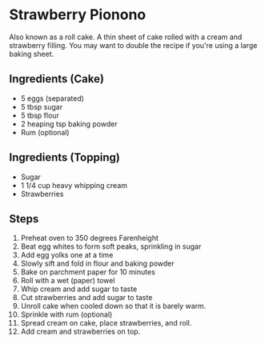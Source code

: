 # Strawberry Pionono
Also known as a roll cake. A thin sheet of cake rolled with a cream and strawberry filling.
You may want to double the recipe if you're using a large baking sheet.

## Ingredients (Cake)
- 5 eggs (separated)
- 5 tbsp sugar
- 5 tbsp flour
- 2 heaping tsp baking powder
- Rum (optional)

## Ingredients (Topping)
- Sugar
- 1 1/4 cup heavy whipping cream
- Strawberries

## Steps
1. Preheat oven to 350 degrees Farenheight
2. Beat egg whites to form soft peaks, sprinkling in sugar
3. Add egg yolks one at a time
4. Slowly sift and fold in flour and baking powder
6. Bake on parchment paper for 10 minutes
7. Roll with a wet (paper) towel
8. Whip cream and add sugar to taste
9. Cut strawberries and add sugar to taste
10. Unroll cake when cooled down so that it is barely warm.
11. Sprinkle with rum (optional)
12. Spread cream on cake, place strawberries, and roll.
13. Add cream and strawberries on top.
